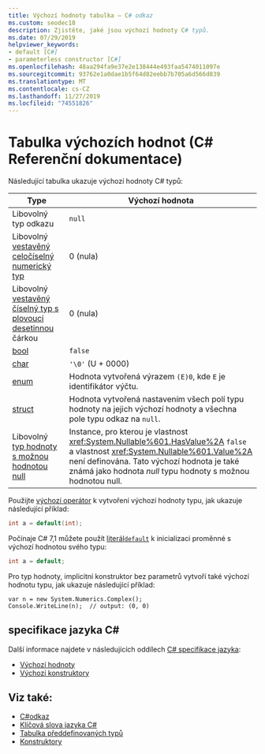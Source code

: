 ```yaml
---
title: Výchozí hodnoty tabulka – C# odkaz
ms.custom: seodec18
description: Zjistěte, jaké jsou výchozí hodnoty C# typů.
ms.date: 07/29/2019
helpviewer_keywords:
- default [C#]
- parameterless constructor [C#]
ms.openlocfilehash: 48aa294fa9e37e2e138444e493faa5474011097e
ms.sourcegitcommit: 93762e1a0dae1b5f64d82eebb7b705a6d566d839
ms.translationtype: MT
ms.contentlocale: cs-CZ
ms.lasthandoff: 11/27/2019
ms.locfileid: "74551826"
---
```

# <a name="default-values-table-c-reference"></a>Tabulka výchozích hodnot (C# Referenční dokumentace)

Následující tabulka ukazuje výchozí hodnoty C# typů:

|Type|Výchozí hodnota|
|---------|------------------|
|Libovolný typ odkazu|`null`|
|Libovolný [vestavěný celočíselný numerický typ](../builtin-types/integral-numeric-types.md)|0 (nula)|
|Libovolný [vestavěný číselný typ s plovoucí desetinnou](../builtin-types/floating-point-numeric-types.md) čárkou|0 (nula)|
|[bool](../builtin-types/bool.md)|`false`|
|[char](../builtin-types/char.md)|`'\0'` (U + 0000)|
|[enum](enum.md)|Hodnota vytvořená výrazem `(E)0`, kde `E` je identifikátor výčtu.|
|[struct](struct.md)|Hodnota vytvořená nastavením všech polí typu hodnoty na jejich výchozí hodnoty a všechna pole typu odkaz na `null`.|
|Libovolný [typ hodnoty s možnou hodnotou null](../builtin-types/nullable-value-types.md)|Instance, pro kterou je vlastnost <xref:System.Nullable%601.HasValue%2A> `false` a vlastnost <xref:System.Nullable%601.Value%2A> není definována. Tato výchozí hodnota je také známá jako hodnota *null* typu hodnoty s možnou hodnotou null.|

Použijte [výchozí operátor](../operators/default.md) k vytvoření výchozí hodnoty typu, jak ukazuje následující příklad:

```csharp
int a = default(int);
```

Počínaje C# 7,1 můžete použít [literál`default`](../operators/default.md#default-literal) k inicializaci proměnné s výchozí hodnotou svého typu:

```csharp
int a = default;
```

Pro typ hodnoty, implicitní konstruktor bez parametrů vytvoří také výchozí hodnotu typu, jak ukazuje následující příklad:

```csharp-interactive
var n = new System.Numerics.Complex();
Console.WriteLine(n);  // output: (0, 0)
```

## <a name="c-language-specification"></a>specifikace jazyka C#

Další informace najdete v následujících oddílech [ C# specifikace jazyka](~/_csharplang/spec/introduction.md):

- [Výchozí hodnoty](~/_csharplang/spec/variables.md#default-values)
- [Výchozí konstruktory](~/_csharplang/spec/types.md#default-constructors)

## <a name="see-also"></a>Viz také:

- [C#odkaz](../index.md)
- [Klíčová slova jazyka C#](index.md)
- [Tabulka předdefinovaných typů](built-in-types-table.md)
- [Konstruktory](../../programming-guide/classes-and-structs/constructors.md)
